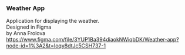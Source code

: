 
### Weather App </br>
Application for displaying the weather.</br>
Designed in Figma </br>
by Anna Frolova</br>
https://www.figma.com/file/3YUP1Ba394diaokNWiqbDK/Weather-app?node-id=1%3A2&t=Ioqy8dtJc5CSH737-1
